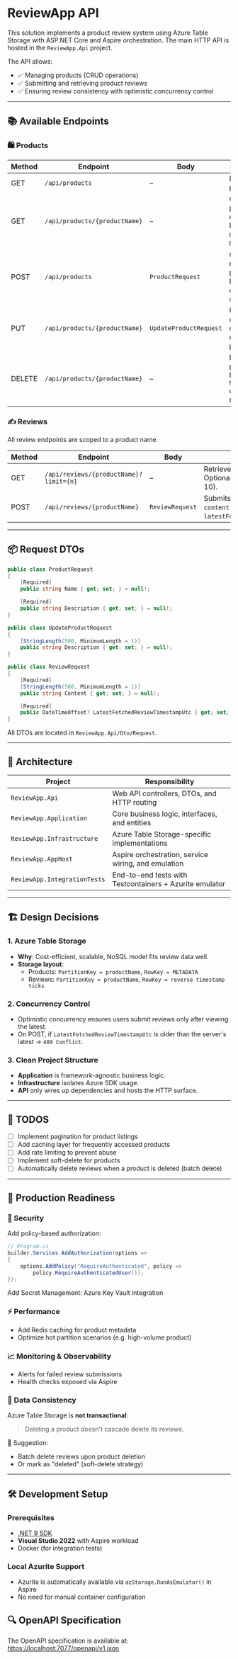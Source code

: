 # ReviewApp API

This solution implements a product review system using Azure Table Storage with ASP.NET Core and Aspire orchestration. The main HTTP API is hosted in the `ReviewApp.Api` project.

The API allows:

- ✅ Managing products (CRUD operations)  
- ✅ Submitting and retrieving product reviews  
- ✅ Ensuring review consistency with optimistic concurrency control  

---

## 📚 Available Endpoints

### 🛍️ Products

| Method | Endpoint                          | Body                 | Description                                                           |
|--------|-----------------------------------|----------------------|-----------------------------------------------------------------------|
| GET    | `/api/products`                   | –                    | Returns all products.                                                 |
| GET    | `/api/products/{productName}`     | –                    | Checks if a product exists. Returns `200 OK` or `404 Not Found`.      |
| POST   | `/api/products`                   | `ProductRequest`     | Creates a new product. Requires `name` and `description`.             |
| PUT    | `/api/products/{productName}`     | `UpdateProductRequest` | Updates the description of an existing product.                       |
| DELETE | `/api/products/{productName}`     | –                    | Deletes a product. Returns `204 No Content` or `404 Not Found`.       |

### ✍️ Reviews

All review endpoints are scoped to a product name.

| Method | Endpoint                                     | Body             | Description                                                                 |
|--------|----------------------------------------------|------------------|-----------------------------------------------------------------------------|
| GET    | `/api/reviews/{productName}?limit={n}`       | –                | Retrieves the latest reviews. Optional `limit` (1–100, default: 10).        |
| POST   | `/api/reviews/{productName}`                 | `ReviewRequest`  | Submits a review. Requires `content` and `latestFetchedReviewTimestampUtc`. |

---

## 📦 Request DTOs

```csharp
public class ProductRequest
{
    [Required]
    public string Name { get; set; } = null!;

    [Required]
    public string Description { get; set; } = null!;
}
```

```csharp
public class UpdateProductRequest
{
    [StringLength(500, MinimumLength = 1)]
    public string Description { get; set; } = null!;
}
```

```csharp
public class ReviewRequest
{
    [Required]
    [StringLength(500, MinimumLength = 1)]
    public string Content { get; set; } = null!;

    [Required]
    public DateTimeOffset? LatestFetchedReviewTimestampUtc { get; set; }
}
```

All DTOs are located in `ReviewApp.Api/Dto/Request`.

---

## 🧱 Architecture

| Project                        | Responsibility                                           |
|-------------------------------|----------------------------------------------------------|
| `ReviewApp.Api`               | Web API controllers, DTOs, and HTTP routing              |
| `ReviewApp.Application`       | Core business logic, interfaces, and entities            |
| `ReviewApp.Infrastructure`    | Azure Table Storage-specific implementations             |
| `ReviewApp.AppHost`           | Aspire orchestration, service wiring, and emulation      |
| `ReviewApp.IntegrationTests`  | End-to-end tests with Testcontainers + Azurite emulator  |

---

## 🏗 Design Decisions

### 1. Azure Table Storage
- **Why**: Cost-efficient, scalable, NoSQL model fits review data well.
- **Storage layout**:
  - Products: `PartitionKey = productName`, `RowKey = METADATA`
  - Reviews:  `PartitionKey = productName`, `RowKey = reverse timestamp ticks`

### 2. Concurrency Control
- Optimistic concurrency ensures users submit reviews only after viewing the latest.
- On POST, if `LatestFetchedReviewTimestampUtc` is older than the server's latest → `409 Conflict`.

### 3. Clean Project Structure
- **Application** is framework-agnostic business logic.
- **Infrastructure** isolates Azure SDK usage.
- **API** only wires up dependencies and hosts the HTTP surface.

---

## 📝 TODOS

- [ ] Implement pagination for product listings
- [ ] Add caching layer for frequently accessed products
- [ ] Add rate limiting to prevent abuse
- [ ] Implement soft-delete for products
- [ ] Automatically delete reviews when a product is deleted (batch delete)

---

## 🚀 Production Readiness

### 🔐 Security

Add policy-based authorization:

```csharp
// Program.cs
builder.Services.AddAuthorization(options => 
{
    options.AddPolicy("RequireAuthenticated", policy => 
        policy.RequireAuthenticatedUser());
});
```

Add Secret Management: Azure Key Vault integration

### ⚡ Performance

- Add Redis caching for product metadata
- Optimize hot partition scenarios (e.g. high-volume product)

### 📈 Monitoring & Observability

- Alerts for failed review submissions
- Health checks exposed via Aspire

### 🧪 Data Consistency

Azure Table Storage is **not transactional**:
> Deleting a product doesn't cascade delete its reviews.

🔧 Suggestion:
- Batch delete reviews upon product deletion
- Or mark as "deleted" (soft-delete strategy)

---

## 🛠 Development Setup

### Prerequisites

- [.NET 9 SDK](https://dotnet.microsoft.com/download)
- **Visual Studio 2022** with Aspire workload
- Docker (for integration tests)

### Local Azurite Support

- Azurite is automatically available via `azStorage.RunAsEmulator()` in Aspire
- No need for manual container configuration

## 🔍 OpenAPI Specification
The OpenAPI specification is available at:
[https://localhost:7077/openapi/v1.json](https://localhost:7077/openapi/v1.json)
